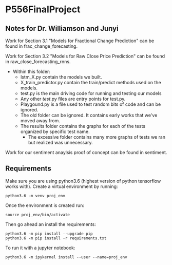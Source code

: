 # P556FinalProject

## Notes for Dr. Williamson and Junyi

Work for Section 3.1 "Models for Fractional Change Prediction" can be found in frac_change_forecasting.

Work for Section 3.2 "Models for Raw Close Price Prediction" can be found in raw_close_forecasting_rnns.  
  - Within this folder:  
    - lstm_X.py contain the models we built.  
    - X_train_predictor.py contain the train/predict methods used on the models.  
    - test.py is the main driving code for running and testing our models  
    - Any other *test*.py files are entry points for test.py.  
    - Playgound.py is a file used to test random bits of code and can be ignored.  
    - The old folder can be ignored. It contains early works that we've moved away from.  
    - The results folder contains the graphs for each of the tests organized by specific test name.  
      - The excessive folder contains many more graphs of tests we ran but realized was unnecessary.  

Work for our sentiment anaylsis proof of concept can be found in sentiment.

## Requirements

Make sure you are using python3.6 (highest version of python tensorflow works with). Create a virtual environment by running:

```
python3.6 -m venv proj_env
```

Once the environment is created run:

```
source proj_env/bin/activate
```

Then go ahead an install the requirements:

```
python3.6 -m pip install --upgrade pip
python3.6 -m pip install -r requirements.txt
```

To run it with a jupyter notebook:

```
python3.6 -m ipykernel install --user --name=proj_env
```
